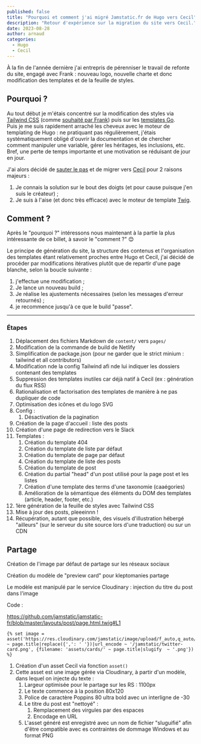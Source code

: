 ```yaml
---
published: false
title: "Pourquoi et comment j'ai migré Jamstatic.fr de Hugo vers Cecil"
description: "Retour d'expérience sur la migration du site vers Cecil."
date: 2023-08-28
author: arnaud
categories:
  - Hugo
  - Cecil
---
```


À la fin de l'année dernière j'ai entrepris de pérenniser le travail de refonte du site, engagé avec Frank : nouveau logo, nouvelle charte et donc modification des templates et de la feuille de styles.

## Pourquoi ?

Au tout début je m'étais concentré sur la modification des styles via [Tailwind CSS](https://tailwindcss.com/) (comme [souhaité par Frank](https://github.com/jamstatic/jamstatic-fr/pull/255)) puis sur les [templates Go](https://gohugo.io/templates/introduction/).  
Puis je me suis rapidement arraché les cheveux avec le moteur de templating de Hugo : ne pratiquant pas régulièrement, j'étais systématiquement obligé d'ouvrir la documentation et de chercher comment manipuler une variable, gérer les héritages, les inclusions, etc. Bref, une perte de temps importante et une motivation se réduisant de jour en jour.

J'ai alors décidé de [sauter le pas](https://github.com/jamstatic/jamstatic-fr/pull/343) et de migrer vers [Cecil](https://cecil.app/) pour 2 raisons majeurs :

1. Je connais la solution sur le bout des doigts (et pour cause puisque j'en suis le créateur) ;
2. Je suis à l'aise (et donc très efficace) avec le moteur de template [Twig](https://twig.symfony.com/).

## Comment ?

Après le "pourquoi ?" intéressons nous maintenant à la partie la plus intéressante de ce billet, à savoir le "comment ?" 😊

Le principe de génération du site, la structure des contenus et l'organisation des templates étant relativement proches entre Hugo et Cecil, j'ai décidé de procéder par modifications itératives plutôt que de repartir d'une page blanche, selon la boucle suivante :

1. j'effectue une modification ;
2. Je lance un nouveau build ;
3. Je réalise les ajustements nécessaires (selon les messages d'erreur retournés) ;
4. je recommence jusqu'à ce que le build "passe".

---

### Étapes

1. Déplacement des fichiers Markdown de `content/` vers `pages/`
2. Modification de la commande de build de Netlify
3. Simplification de package.json (pour ne garder que le strict minium : tailwind et all contributors)
4. Modification nde la config Tailwind afi nde lui indiquer les dossiers contenant des templates
5. Suppression des templates inutiles car déjà natif à Cecil (ex : génération du flux RSS)
6. Rationalisation et factorisation des templates de manière à ne pas dupliquer de code
7. Optimisation des icônes et du logo SVG
8. Config :
   1. Désactivation de la pagination
9. Création de la page d'accueil : liste des posts
10. Création d'une page de redirection vers le Slack
11. Templates :
    1. Création du template 404
    2. Création du template de liste par défaut
    3. Création du template de page par défaut
    4. Création du template de liste des posts
    5. Création du template de post
    6. Création du partial "head" d'un post utilisé pour la page post et les listes
    7. Création d'une template des terms d'une taxonomie (caaégories)
    8. Amélioration de la sémantique des éléments du DOM des templates (article, header, footer, etc.)
12. 1ère génération de la feuille de styles avec Tailwind CSS
13. Mise à jour des posts, pleeeinnn !
14. Récupération, autant que possible, des visuels d'illustration hébergé "ailleurs" (sur le serveur du site source lors d'une traduction) ou sur un CDN



## Partage

Création de l'image par défaut de partage sur les réseaux sociaux

Création du modèle de "preview card" pour kleptomanies partage

Le modèle est manipulé par le service Cloudinary : injection du titre du post dans l'image

Code :

https://github.com/jamstatic/jamstatic-fr/blob/master/layouts/post/page.html.twig#L1

```twig
{% set image = asset('https://res.cloudinary.com/jamstatic/image/upload/f_auto,q_auto/w_1100,c_fit,co_white,g_north_west,x_80,y_120,l_text:poppins_80_ultrabold_line_spacing_-30:' ~ page.title|replace({',': ' '})|url_encode ~ '/jamstatic/twitter-card.png', {filename: 'assets/cards/' ~ page.title|slugify  ~ '.png'}) %}
```

1. Création d'un asset Cecil via fonction `asset()`
2. Cette asset est une image gérée via Cloudinary, à partir d'un modèle, dans lequel on injecte du texte :
   1. Largeur optimisée pour le partage sur les RS : 1100px
   2. Le texte commence à la position 80x120
   3. Police de caractère Poppins 80 ultra bold avec un interligne de -30
   4. Le titre du post est "nettoyé" :
      1. Remplacement des virgules par des espaces
      2. Encodage en URL
   5. L'asset généré est enregistré avec un nom de fichier "sluguifié" afin d'être compatible avec es contraintes de dommage Windows et au format PNG





